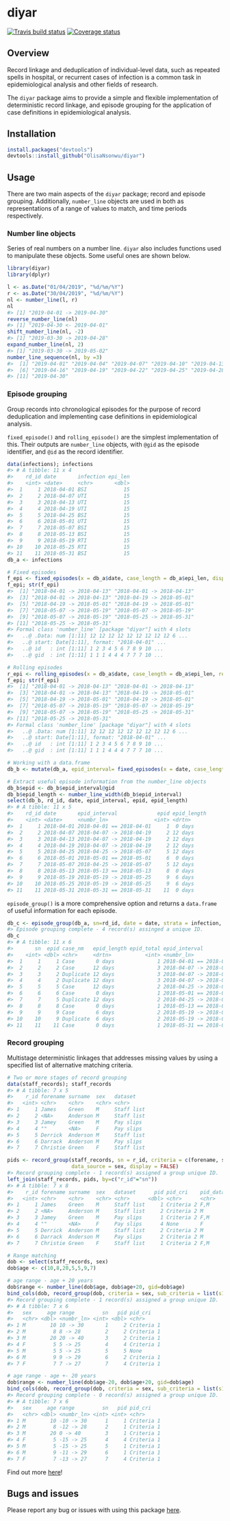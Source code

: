 
diyar
=====

[![Travis build status](https://travis-ci.org/OlisaNsonwu/diyar.svg?branch=master)](https://travis-ci.org/OlisaNsonwu/diyar) [![Coverage status](https://codecov.io/gh/OlisaNsonwu/diyar/branch/master/graph/badge.svg)](https://codecov.io/github/OlisaNsonwu/diyar?branch=master)

Overview
--------

Record linkage and deduplication of individual-level data, such as repeated spells in hospital, or recurrent cases of infection is a common task in epidemiological analysis and other fields of research.

The `diyar` package aims to provide a simple and flexible implementation of deterministic record linkage, and episode grouping for the application of case definitions in epidemiological analysis.

Installation
------------

``` r
install.packages("devtools")
devtools::install_github("OlisaNsonwu/diyar")
```

Usage
-----

There are two main aspects of the `diyar` package; record and episode grouping. Additionally, `number_line` objects are used in both as representations of a range of values to match, and time periods respectively.

### Number line objects

Series of real numbers on a number line. `diyar` also includes functions used to manipulate these objects. Some useful ones are shown below.

``` r
library(diyar)
library(dplyr)

l <- as.Date("01/04/2019", "%d/%m/%Y")
r <- as.Date("30/04/2019", "%d/%m/%Y")
nl <- number_line(l, r)
nl
#> [1] "2019-04-01 -> 2019-04-30"
reverse_number_line(nl)
#> [1] "2019-04-30 <- 2019-04-01"
shift_number_line(nl, -2)
#> [1] "2019-03-30 -> 2019-04-28"
expand_number_line(nl, 2)
#> [1] "2019-03-30 -> 2019-05-02"
number_line_sequence(nl, by =3)
#>  [1] "2019-04-01" "2019-04-04" "2019-04-07" "2019-04-10" "2019-04-13"
#>  [6] "2019-04-16" "2019-04-19" "2019-04-22" "2019-04-25" "2019-04-28"
#> [11] "2019-04-30"
```

### Episode grouping

Group records into chronological episodes for the purpose of record deduplication and implementing case definitions in epidemiological analysis.

`fixed_episode()` and `rolling_episode()` are the simplest implementation of this. Their outputs are `number_line` objects, with `@gid` as the episode identifier, and `@id` as the record identifier.

``` r
data(infections); infections
#> # A tibble: 11 x 4
#>    rd_id date       infection epi_len
#>    <int> <date>     <chr>       <dbl>
#>  1     1 2018-04-01 BSI            15
#>  2     2 2018-04-07 UTI            15
#>  3     3 2018-04-13 UTI            15
#>  4     4 2018-04-19 UTI            15
#>  5     5 2018-04-25 BSI            15
#>  6     6 2018-05-01 UTI            15
#>  7     7 2018-05-07 BSI            15
#>  8     8 2018-05-13 BSI            15
#>  9     9 2018-05-19 RTI            15
#> 10    10 2018-05-25 RTI            15
#> 11    11 2018-05-31 BSI            15
db_a <- infections

# Fixed episodes
f_epi <- fixed_episodes(x = db_a$date, case_length = db_a$epi_len, display = FALSE)
f_epi; str(f_epi)
#>  [1] "2018-04-01 -> 2018-04-13" "2018-04-01 -> 2018-04-13"
#>  [3] "2018-04-01 -> 2018-04-13" "2018-04-19 -> 2018-05-01"
#>  [5] "2018-04-19 -> 2018-05-01" "2018-04-19 -> 2018-05-01"
#>  [7] "2018-05-07 -> 2018-05-19" "2018-05-07 -> 2018-05-19"
#>  [9] "2018-05-07 -> 2018-05-19" "2018-05-25 -> 2018-05-31"
#> [11] "2018-05-25 -> 2018-05-31"
#> Formal class 'number_line' [package "diyar"] with 4 slots
#>   ..@ .Data: num [1:11] 12 12 12 12 12 12 12 12 12 6 ...
#>   ..@ start: Date[1:11], format: "2018-04-01" ...
#>   ..@ id   : int [1:11] 1 2 3 4 5 6 7 8 9 10 ...
#>   ..@ gid  : int [1:11] 1 1 1 4 4 4 7 7 7 10 ...

# Rolling episodes
r_epi <- rolling_episodes(x = db_a$date, case_length = db_a$epi_len, recurrence_length = 40, display = FALSE)
f_epi; str(f_epi)
#>  [1] "2018-04-01 -> 2018-04-13" "2018-04-01 -> 2018-04-13"
#>  [3] "2018-04-01 -> 2018-04-13" "2018-04-19 -> 2018-05-01"
#>  [5] "2018-04-19 -> 2018-05-01" "2018-04-19 -> 2018-05-01"
#>  [7] "2018-05-07 -> 2018-05-19" "2018-05-07 -> 2018-05-19"
#>  [9] "2018-05-07 -> 2018-05-19" "2018-05-25 -> 2018-05-31"
#> [11] "2018-05-25 -> 2018-05-31"
#> Formal class 'number_line' [package "diyar"] with 4 slots
#>   ..@ .Data: num [1:11] 12 12 12 12 12 12 12 12 12 6 ...
#>   ..@ start: Date[1:11], format: "2018-04-01" ...
#>   ..@ id   : int [1:11] 1 2 3 4 5 6 7 8 9 10 ...
#>   ..@ gid  : int [1:11] 1 1 1 4 4 4 7 7 7 10 ...

# Working with a data.frame
db_b <- mutate(db_a, epid_interval= fixed_episodes(x = date, case_length = epi_len, strata = infection, display = FALSE))

# Extract useful episode information from the number_line objects
db_b$epid <- db_b$epid_interval@gid
db_b$epid_length <- number_line_width(db_b$epid_interval)
select(db_b, rd_id, date, epid_interval, epid, epid_length)
#> # A tibble: 11 x 5
#>    rd_id date       epid_interval             epid epid_length
#>    <int> <date>     <numbr_ln>               <int> <drtn>     
#>  1     1 2018-04-01 2018-04-01 == 2018-04-01     1  0 days    
#>  2     2 2018-04-07 2018-04-07 -> 2018-04-19     2 12 days    
#>  3     3 2018-04-13 2018-04-07 -> 2018-04-19     2 12 days    
#>  4     4 2018-04-19 2018-04-07 -> 2018-04-19     2 12 days    
#>  5     5 2018-04-25 2018-04-25 -> 2018-05-07     5 12 days    
#>  6     6 2018-05-01 2018-05-01 == 2018-05-01     6  0 days    
#>  7     7 2018-05-07 2018-04-25 -> 2018-05-07     5 12 days    
#>  8     8 2018-05-13 2018-05-13 == 2018-05-13     8  0 days    
#>  9     9 2018-05-19 2018-05-19 -> 2018-05-25     9  6 days    
#> 10    10 2018-05-25 2018-05-19 -> 2018-05-25     9  6 days    
#> 11    11 2018-05-31 2018-05-31 == 2018-05-31    11  0 days
```

`episode_group()` is a more comprehensive option and returns a `data.frame` of useful information for each episode.

``` r
db_c <- episode_group(db_a, sn=rd_id, date = date, strata = infection, case_length = epi_len, display = FALSE, group_stats = TRUE)
#> Episode grouping complete - 4 record(s) assinged a unique ID.
db_c
#> # A tibble: 11 x 6
#>       sn  epid case_nm   epid_length epid_total epid_interval           
#>    <int> <dbl> <chr>     <drtn>           <int> <numbr_ln>              
#>  1     1     1 Case       0 days              1 2018-04-01 == 2018-04-01
#>  2     2     2 Case      12 days              3 2018-04-07 -> 2018-04-19
#>  3     3     2 Duplicate 12 days              3 2018-04-07 -> 2018-04-19
#>  4     4     2 Duplicate 12 days              3 2018-04-07 -> 2018-04-19
#>  5     5     5 Case      12 days              2 2018-04-25 -> 2018-05-07
#>  6     6     6 Case       0 days              1 2018-05-01 == 2018-05-01
#>  7     7     5 Duplicate 12 days              2 2018-04-25 -> 2018-05-07
#>  8     8     8 Case       0 days              1 2018-05-13 == 2018-05-13
#>  9     9     9 Case       6 days              2 2018-05-19 -> 2018-05-25
#> 10    10     9 Duplicate  6 days              2 2018-05-19 -> 2018-05-25
#> 11    11    11 Case       0 days              1 2018-05-31 == 2018-05-31
```

### Record grouping

Multistage deterministic linkages that addresses missing values by using a specified list of alternative matching criteria.

``` r
# Two or more stages of record grouping
data(staff_records); staff_records
#> # A tibble: 7 x 5
#>    r_id forename surname  sex   dataset   
#>   <int> <chr>    <chr>    <chr> <chr>     
#> 1     1 James    Green    M     Staff list
#> 2     2 <NA>     Anderson M     Staff list
#> 3     3 Jamey    Green    M     Pay slips 
#> 4     4 ""       <NA>     F     Pay slips 
#> 5     5 Derrick  Anderson M     Staff list
#> 6     6 Darrack  Anderson M     Pay slips 
#> 7     7 Christie Green    F     Staff list

pids <- record_group(staff_records, sn = r_id, criteria = c(forename, surname),
                     data_source = sex, display = FALSE)
#> Record grouping complete - 1 record(s) assigned a group unique ID.
left_join(staff_records, pids, by=c("r_id"="sn"))
#> # A tibble: 7 x 8
#>    r_id forename surname  sex   dataset      pid pid_cri    pid_dataset
#>   <int> <chr>    <chr>    <chr> <chr>      <dbl> <chr>      <chr>      
#> 1     1 James    Green    M     Staff list     1 Criteria 2 F,M        
#> 2     2 <NA>     Anderson M     Staff list     2 Criteria 2 M          
#> 3     3 Jamey    Green    M     Pay slips      1 Criteria 2 F,M        
#> 4     4 ""       <NA>     F     Pay slips      4 None       F          
#> 5     5 Derrick  Anderson M     Staff list     2 Criteria 2 M          
#> 6     6 Darrack  Anderson M     Pay slips      2 Criteria 2 M          
#> 7     7 Christie Green    F     Staff list     1 Criteria 2 F,M

# Range matching
dob <- select(staff_records, sex)
dob$age <- c(10,8,20,5,5,9,7)

# age range - age + 20 years
dob$range <- number_line(dob$age, dob$age+20, gid=dob$age)
bind_cols(dob, record_group(dob, criteria = sex, sub_criteria = list(s1a="range"), display = FALSE))
#> Record grouping complete - 1 record(s) assigned a group unique ID.
#> # A tibble: 7 x 6
#>   sex     age range         sn   pid pid_cri   
#>   <chr> <dbl> <numbr_ln> <int> <dbl> <chr>     
#> 1 M        10 10 -> 30       1     2 Criteria 1
#> 2 M         8 8 -> 28        2     2 Criteria 1
#> 3 M        20 20 -> 40       3     2 Criteria 1
#> 4 F         5 5 -> 25        4     4 Criteria 1
#> 5 M         5 5 -> 25        5     5 None      
#> 6 M         9 9 -> 29        6     2 Criteria 1
#> 7 F         7 7 -> 27        7     4 Criteria 1

# age range - age +- 20 years
dob$range <- number_line(dob$age-20, dob$age+20, gid=dob$age)
bind_cols(dob, record_group(dob, criteria = sex, sub_criteria = list(s1a="range"), display = FALSE))
#> Record grouping complete - 0 record(s) assigned a group unique ID.
#> # A tibble: 7 x 6
#>   sex     age range         sn   pid pid_cri   
#>   <chr> <dbl> <numbr_ln> <int> <int> <chr>     
#> 1 M        10 -10 -> 30      1     1 Criteria 1
#> 2 M         8 -12 -> 28      2     1 Criteria 1
#> 3 M        20 0 -> 40        3     1 Criteria 1
#> 4 F         5 -15 -> 25      4     4 Criteria 1
#> 5 M         5 -15 -> 25      5     1 Criteria 1
#> 6 M         9 -11 -> 29      6     1 Criteria 1
#> 7 F         7 -13 -> 27      7     4 Criteria 1
```

Find out more [here](https://olisansonwu.github.io/diyar/index.html)!

Bugs and issues
---------------

Please report any bug or issues with using this package [here](https://github.com/OlisaNsonwu/diyar/issues).
